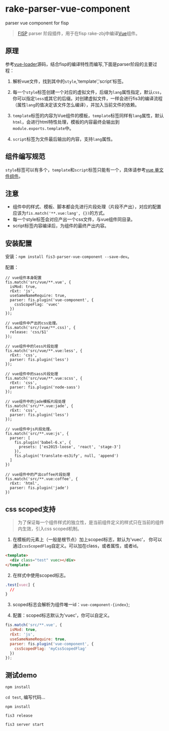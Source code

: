 # rake-parser-vue-component
parser vue component for fisp

> [FISP](http://fis.baidu.com/) parser 阶段插件，用于在fisp rake-zbj中编译[Vue](http://vuejs.org.cn/)组件。

## 原理

参考[vue-loader](https://github.com/vuejs/vue-loader)源码，结合fisp的编译特性而编写,下面是parser阶段的主要过程：

1. 解析vue文件，找到其中的`style`,'template','script'标签。

2. 每一个`style`标签创建一个对应的虚拟文件，后缀为`lang`属性指定，默认`css`，你可以指定`less`或其它的后缀。对创建虚拟文件，一样会进行fis3的编译流程（属性`lang`的值决定该文件怎么编译），并加入当前文件的依赖。

3. `template`标签的内容为Vue组件的模板，`template`标签同样有`lang`属性，默认`html`，会进行html特性处理，模板的内容最终会输出到`module.exports.template`中。

4. `script`标签为文件最后输出的内容，支持`lang`属性。

## 组件编写规范

`style`标签可以有多个，`template`和`script`标签只能有一个，具体请参考[vue 单文件组件](http://vuejs.org.cn/guide/application.html)。

## 注意

- 组件中的样式、模板、脚本都会先进行片段处理（片段不产出），对应的配置应该为`fis.match('**.vue:lang', {})`的方式。
- 每一个style标签会对应产出一个css文件，与vue组件同目录。
- script标签内容编译后，为组件的最终产出内容。

## 安装配置

安装：`npm install fis3-parser-vue-component --save-dev`。

配置：
```javascript:;
// vue组件本身配置
fis.match('src/vue/**.vue', {
  isMod: true,
  rExt: 'js',
  useSameNameRequire: true,
  parser: fis.plugin('vue-component', {
    cssScopeFlag: 'vuec'
  })
});

// vue组件中产出的css处理。
fis.match('src/(vue/**.css)', {
  release: 'css/$1'
});

// vue组件中的less片段处理
fis.match('src/vue/**.vue:less', {
  rExt: 'css',
  parser: fis.plugin('less')
});

// vue组件中的sass片段处理
fis.match('src/vue/**.vue:scss', {
  rExt: 'css',
  parser: fis.plugin('node-sass')
});

// vue组件中的jade模板片段处理
fis.match('src/**.vue:jade', {
  rExt: 'css',
  parser: fis.plugin('less')
});

// vue组件中js片段处理。
fis.match('src/**.vue:js', {
  parser: [
    fis.plugin('babel-6.x', {
      presets: ['es2015-loose', 'react', 'stage-3']
    }),
    fis.plugin('translate-es3ify', null, 'append')
  ]
})

// vue组件中的产出coffee片段处理
fis.match('src/**.vue:coffee', {
  rExt: 'html',
  parser: fis.plugin('jade')
})
```

## css scoped支持

> 为了保证每一个组件样式的独立性，是当前组件定义的样式只在当前的组件内生效，引入css scoped机制。

1. 在模板的元素上（一般是根节点）加上scoped标志，默认为'vuec'， 你可以通过`cssScopedFlag`自定义。可以加在class，或者属性，或者id。
```html
<template>
  <div class="test" vuec></div>
</template>
```
2. 在样式中使用scoped标志。
```css
.test[vuec] {
  //
}
```
3. scoped标志会解析为组件唯一id：`vue-component-{index}`;

4. 配置：scoped标志默认为'vuec'，你可以自定义。
```js
fis.match('src/**.vue', {
  isMod: true,
  rExt: 'js',
  useSameNameRequire: true,
  parser: fis.plugin('vue-component', {
    cssScopedFlag: 'myCssScopedFlag'
  })
});
```

## 测试demo

`npm install`

`cd test`, 编写代码…

`npm install`

`fis3 release`

`fis3 server start`
